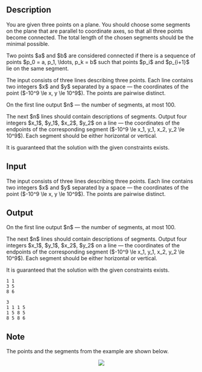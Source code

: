 ## Description

<div><p>You are given three points on a plane. You should choose some segments on the plane that are parallel to coordinate axes, so that all three points become connected. The total length of the chosen segments should be the minimal possible.</p><p>Two points $a$ and $b$ are considered connected if there is a sequence of points $p_0 = a, p_1, \ldots, p_k = b$ such that points $p_i$ and $p_{i+1}$ lie on the same segment.</p></div><div class="input-specification"><p>The input consists of three lines describing three points. Each line contains two integers $x$ and $y$ separated by a space&nbsp;— the coordinates of the point ($-10^9 \le x, y \le 10^9$). The points are pairwise distinct.</p></div><div class="output-specification"><p>On the first line output $n$&nbsp;— the number of segments, at most 100.</p><p>The next $n$ lines should contain descriptions of segments. Output four integers $x_1$, $y_1$, $x_2$, $y_2$ on a line&nbsp;— the coordinates of the endpoints of the corresponding segment ($-10^9 \le x_1, y_1, x_2, y_2 \le 10^9$). Each segment should be either horizontal or vertical.</p><p>It is guaranteed that the solution with the given constraints exists.</p></div>

## Input

<p>The input consists of three lines describing three points. Each line contains two integers $x$ and $y$ separated by a space&nbsp;— the coordinates of the point ($-10^9 \le x, y \le 10^9$). The points are pairwise distinct.</p>

## Output

<p>On the first line output $n$&nbsp;— the number of segments, at most 100.</p><p>The next $n$ lines should contain descriptions of segments. Output four integers $x_1$, $y_1$, $x_2$, $y_2$ on a line&nbsp;— the coordinates of the endpoints of the corresponding segment ($-10^9 \le x_1, y_1, x_2, y_2 \le 10^9$). Each segment should be either horizontal or vertical.</p><p>It is guaranteed that the solution with the given constraints exists.</p>





```input1
1 1
3 5
8 6
```




```output1
3
1 1 1 5
1 5 8 5
8 5 8 6
```



## Note

<p>The points and the segments from the example are shown below.</p><center> <img class="tex-graphics" src="file://E5xEItlI.png" style="max-width: 100.0%;max-height: 100.0%;"> </center>

